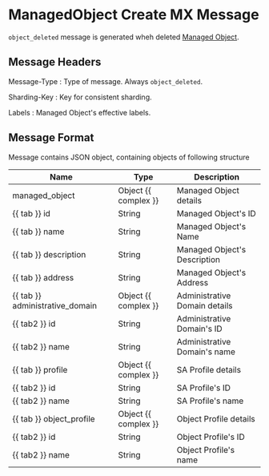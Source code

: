 # ManagedObject Create MX Message

`object_deleted` message is generated wheh deleted [Managed Object](../../reference/concepts/managed-object/index.md).

## Message Headers

Message-Type
: Type of message. Always `object_deleted`.

Sharding-Key
: Key for consistent sharding.

Labels
: Managed Object's effective labels.

## Message Format

Message contains JSON object, containing objects of following structure


| Name                            | Type                 | Description                            |
|---------------------------------|----------------------|----------------------------------------|
| managed_object                  | Object {{ complex }} | Managed Object details                 |
| {{ tab }} id                    | String               | Managed Object's ID                    |
| {{ tab }} name                  | String               | Managed Object's Name                  |
| {{ tab }} description           | String               | Managed Object's Description           |
| {{ tab }} address               | String               | Managed Object's Address               |
| {{ tab }} administrative_domain | Object {{ complex }} | Administrative Domain details          |
| {{ tab2 }} id                   | String               | Administrative Domain's ID             |
| {{ tab2 }} name                 | String               | Administrative Domain's name           |
| {{ tab }} profile               | Object {{ complex }} | SA Profile details                     |
| {{ tab2 }} id                   | String               | SA Profile's ID                        |
| {{ tab2 }} name                 | String               | SA Profile's name                      |
| {{ tab }} object_profile        | Object {{ complex }} | Object Profile details                 |
| {{ tab2 }} id                   | String               | Object Profile's ID                    |
| {{ tab2 }} name                 | String               | Object Profile's name                  |
